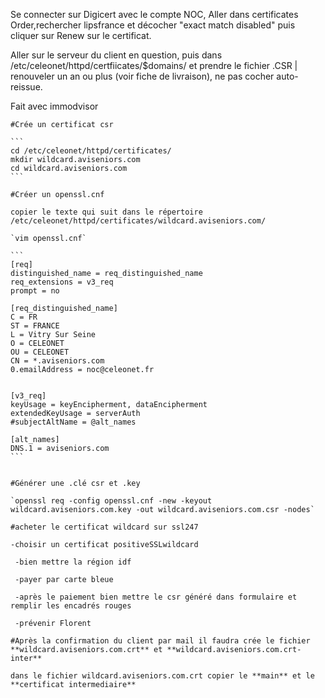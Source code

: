 Se connecter sur Digicert avec le compte NOC,
Aller dans certificates Order,rechercher lipsfrance et décocher "exact match disabled" puis cliquer sur Renew sur le certificat.

Aller sur le serveur du client en question, puis dans /etc/celeonet/httpd/certfiicates/$domains/ et prendre le fichier .CSR | renouveler un an ou plus (voir fiche de livraison), ne pas cocher auto-reissue.

Fait avec immodvisor
	
	#Crée un certificat csr
	
	```
	cd /etc/celeonet/httpd/certificates/
	mkdir wildcard.aviseniors.com
	cd wildcard.aviseniors.com
	```
	
	#Créer un openssl.cnf
	
	copier le texte qui suit dans le répertoire /etc/celeonet/httpd/certificates/wildcard.aviseniors.com/
	
	`vim openssl.cnf`
	
	```
	[req]
	distinguished_name = req_distinguished_name
	req_extensions = v3_req
	prompt = no
	
	[req_distinguished_name]
	C = FR
	ST = FRANCE
	L = Vitry Sur Seine
	O = CELEONET
	OU = CELEONET
	CN = *.aviseniors.com
	0.emailAddress = noc@celeonet.fr

	
	[v3_req]
	keyUsage = keyEncipherment, dataEncipherment
	extendedKeyUsage = serverAuth
	#subjectAltName = @alt_names
	
	[alt_names]
	DNS.1 = aviseniors.com
	```
	
	
	#Générer une .clé csr et .key
	
	`openssl req -config openssl.cnf -new -keyout wildcard.aviseniors.com.key -out wildcard.aviseniors.com.csr -nodes`
	
	#acheter le certificat wildcard sur ssl247 
	
	-choisir un certificat positiveSSLwildcard
	
	 -bien mettre la région idf
	
	 -payer par carte bleue
	
	 -après le paiement bien mettre le csr généré dans formulaire et remplir les encadrés rouges
	
	 -prévenir Florent
	
	#Après la confirmation du client par mail il faudra crée le fichier **wildcard.aviseniors.com.crt** et **wildcard.aviseniors.com.crt-inter**
	
	dans le fichier wildcard.aviseniors.com.crt copier le **main** et le **certificat intermediaire**

